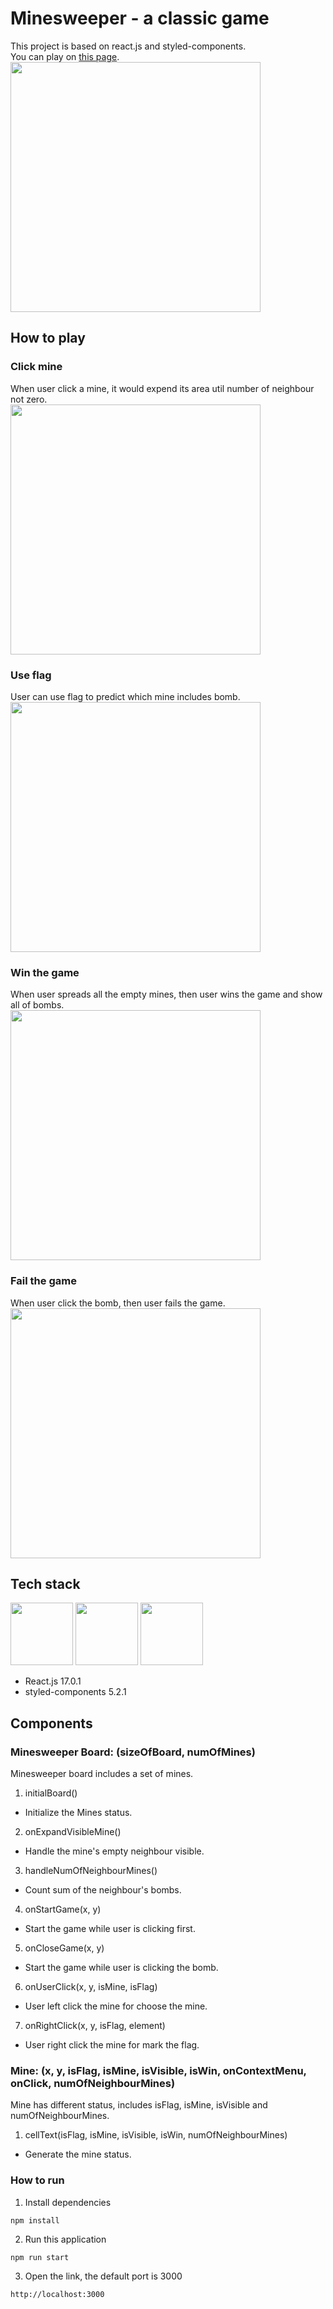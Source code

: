 # Minesweeper - a classic game
This project is based on react.js and styled-components.  
You can play on [this page](https://minesweeper.yyisyou.tw).  
<img src="https://upload.cc/i1/2021/03/16/oIgJiY.png" height="400px"> 

## How to play
### Click mine
When user click a mine, it would expend its area util number of neighbour not zero.  
<img src="https://upload.cc/i1/2021/03/16/hpJUDE.png" height="400px"> 

### Use flag
User can use flag to predict which mine includes bomb.  
<img src="https://upload.cc/i1/2021/03/16/Koe15L.png" height="400px"> 

### Win the game
When user spreads all the empty mines, then user wins the game and show all of bombs.  
<img src="https://upload.cc/i1/2021/03/16/OIQkCD.png" height="400px"> 


### Fail the game
When user click the bomb, then user fails the game.  
<img src="https://upload.cc/i1/2021/03/16/5LAgvk.png" height="400px"> 

## Tech stack
<p float="left" margin="10px">
  <img src="https://upload.wikimedia.org/wikipedia/commons/thumb/a/a7/React-icon.svg/1200px-React-icon.svg.png" height="100px"> 
  <img src="https://raw.githubusercontent.com/styled-components/brand/master/styled-components.png" height="100px">
  <img src="https://sass-lang.com/assets/img/logos/logo-b6e1ef6e.svg" height="100px">  
</p>

* React.js 17.0.1  
* styled-components 5.2.1  

## Components
### Minesweeper Board: (sizeOfBoard, numOfMines)
Minesweeper board includes a set of mines.

1. initialBoard()
* Initialize the Mines status.

2. onExpandVisibleMine()
* Handle the mine's empty neighbour visible.

3. handleNumOfNeighbourMines()
* Count sum of the neighbour's bombs.

4. onStartGame(x, y)
* Start the game while user is clicking first.

5. onCloseGame(x, y)
* Start the game while user is clicking the bomb.

6. onUserClick(x, y, isMine, isFlag)
* User left click the mine for choose the mine.

7. onRightClick(x, y, isFlag, element)
* User right click the mine for mark the flag.

### Mine: (x, y, isFlag, isMine, isVisible, isWin, onContextMenu, onClick, numOfNeighbourMines)
Mine has different status, includes isFlag, isMine, isVisible and numOfNeighbourMines.

1. cellText(isFlag, isMine, isVisible, isWin, numOfNeighbourMines)
* Generate the mine status.

### How to run
1. Install dependencies
```
npm install
```

2. Run this application
```
npm run start
```

3. Open the link, the default port is 3000
```
http://localhost:3000
```




